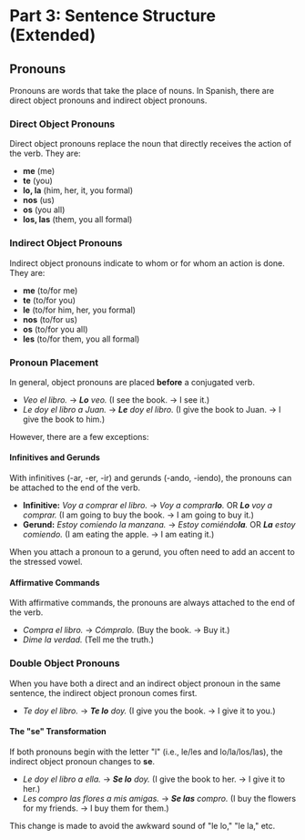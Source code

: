 # Part 3: Sentence Structure (Extended)

## Pronouns

Pronouns are words that take the place of nouns. In Spanish, there are direct object pronouns and indirect object pronouns.

### Direct Object Pronouns

Direct object pronouns replace the noun that directly receives the action of the verb. They are:

*   **me** (me)
*   **te** (you)
*   **lo, la** (him, her, it, you formal)
*   **nos** (us)
*   **os** (you all)
*   **los, las** (them, you all formal)

### Indirect Object Pronouns

Indirect object pronouns indicate to whom or for whom an action is done. They are:

*   **me** (to/for me)
*   **te** (to/for you)
*   **le** (to/for him, her, you formal)
*   **nos** (to/for us)
*   **os** (to/for you all)
*   **les** (to/for them, you all formal)

### Pronoun Placement

In general, object pronouns are placed **before** a conjugated verb.

*   *Veo el libro.* -> ***Lo** veo.* (I see the book. -> I see it.)
*   *Le doy el libro a Juan.* -> ***Le** doy el libro.* (I give the book to Juan. -> I give the book to him.)

However, there are a few exceptions:

#### Infinitives and Gerunds

With infinitives (-ar, -er, -ir) and gerunds (-ando, -iendo), the pronouns can be attached to the end of the verb.

*   **Infinitive:** *Voy a comprar el libro.* -> *Voy a comprar**lo**.* OR ***Lo** voy a comprar.* (I am going to buy the book. -> I am going to buy it.)
*   **Gerund:** *Estoy comiendo la manzana.* -> *Estoy comiéndo**la**.* OR ***La** estoy comiendo.* (I am eating the apple. -> I am eating it.)

When you attach a pronoun to a gerund, you often need to add an accent to the stressed vowel.

#### Affirmative Commands

With affirmative commands, the pronouns are always attached to the end of the verb.

*   *Compra el libro.* -> *Cómpralo.* (Buy the book. -> Buy it.)
*   *Dime la verdad.* (Tell me the truth.)

### Double Object Pronouns

When you have both a direct and an indirect object pronoun in the same sentence, the indirect object pronoun comes first.

*   *Te doy el libro.* -> ***Te lo** doy.* (I give you the book. -> I give it to you.)

#### The "se" Transformation

If both pronouns begin with the letter "l" (i.e., le/les and lo/la/los/las), the indirect object pronoun changes to **se**.

*   *Le doy el libro a ella.* -> ***Se lo** doy.* (I give the book to her. -> I give it to her.)
*   *Les compro las flores a mis amigas.* -> ***Se las** compro.* (I buy the flowers for my friends. -> I buy them for them.)

This change is made to avoid the awkward sound of "le lo," "le la," etc.